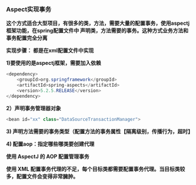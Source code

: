 ### Aspect实现事务

**这个方式适合大型项目，有很多的类，方法，需要大量的配置事务，使用aspectj框架功能，在spring配置文件中
声明类，方法需要的事务。这种方式业务方法和事务配置完全分离**



**实现步骤： 都是在xml配置文件中实现**

**1)要使用的是aspectj框架，需要加入依赖**

```Java
<dependency>
	<groupId>org.springframework</groupId>
	<artifactId>spring-aspects</artifactId>
	<version>5.2.5.RELEASE</version>
</dependency>
```

**2）声明事务管理器对象**
	 

```Java
<bean id="xx" class="DataSourceTransactionManager">
```



**3) 声明方法需要的事务类型（配置方法的事务属性【隔离级别，传播行为，超时】**



**4) 配置aop：指定哪些哪类要创建代理**

**使用 AspectJ 的 AOP 配置管理事务**

**使用 XML 配置事务代理的不足，每个目标类都需要配置事务代理。当目标类较多，配置文件会变得非常臃肿。**

